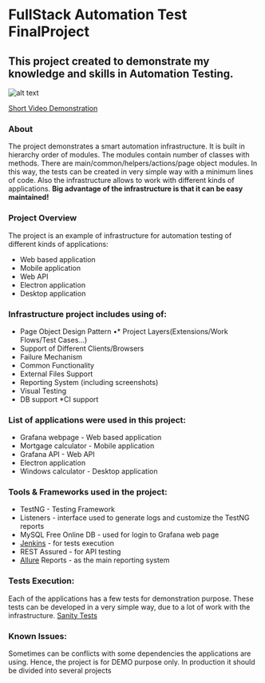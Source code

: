 
# FullStack Automation Test FinalProject

## This project created to demonstrate my knowledge and skills in Automation Testing.
 
![alt text](https://miro.medium.com/max/624/1*YI4Vk_zfRg-sbjw8pgg9Eg.png "Logo Title Text 1") 




<a href="https://www.youtube.com/watch?v=8d_0tl1fBVY
" target="_blank">Short Video Demonstration</a>    

### About
 
The project demonstrates a smart automation infrastructure. It is built in hierarchy order of modules. The modules contain number of classes with methods. There are main/common/helpers/actions/page object modules. In this way, the tests can be created in very simple way with a minimum lines of code. Also the infrastructure allows to work with different kinds of applications. **Big advantage of the infrastructure is that it can be easy maintained!**

###  Project Overview
The project is an example of infrastructure for automation testing of different kinds of applications:

* Web based application
* Mobile application
* Web API
* Electron application
* Desktop application

###  Infrastructure project includes using of:
* Page Object Design Pattern
•* Project Layers(Extensions/Work Flows/Test Cases...)
* Support of Different Clients/Browsers
* Failure Mechanism
* Common Functionality
* External Files Support
* Reporting System (including screenshots)
* Visual Testing
* DB support
*CI support

###  List of applications were used in this project:
* Grafana webpage - Web based application
* Mortgage calculator - Mobile application
* Grafana API - Web API
* Electron application
* Windows calculator - Desktop application

###  Tools & Frameworks used in the project:
* TestNG - Testing Framework
* Listeners - interface used to generate logs and customize the TestNG reports
* MySQL Free Online DB - used for login to Grafana web page
* [Jenkins](https://www.jenkins.io/) - for tests execution
* REST Assured - for API testing
* [Allure](https://qameta.io/allure-report/) Reports - as the main reporting system

###  Tests Execution:
Each of the applications has a few tests for demonstration purpose. These tests can be developed in a very simple way, due to a lot of work with the infrastructure. 
[Sanity Tests](https://github.com/ShlomiTagenya/Automation-Project/tree/master/src/test/java/sanity)

###  Known Issues:
Sometimes can be conflicts with some dependencies the applications are using. Hence, the project is for DEMO purpose only. In production it should be divided into several projects
